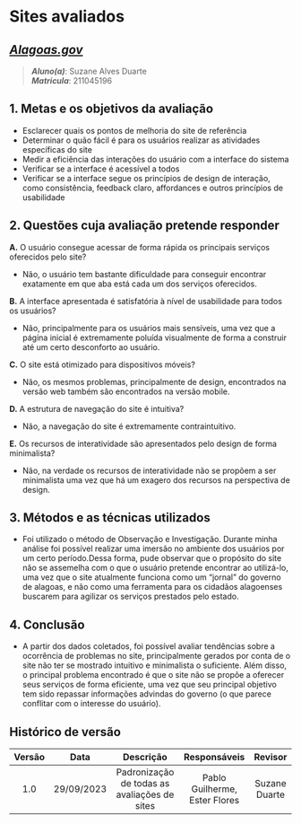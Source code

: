 # **Sites avaliados**

## [_Alagoas.gov_](https://alagoas.al.gov.br/)

> **_Aluno(a)_**: Suzane Alves Duarte  
> **_Matricula_**: 211045196

## **1. Metas e os objetivos da avaliação**

- Esclarecer quais os pontos de melhoria do site de referência
- Determinar o quão fácil é para os usuários realizar as atividades
  específicas do site
- Medir a eficiência das interações do usuário com a interface do sistema
- Verificar se a interface é acessível a todos
- Verificar se a interface segue os princípios de design de interação, como
  consistência, feedback claro, affordances e outros princípios de usabilidade

## **2. Questões cuja avaliação pretende responder**

**A.** O usuário consegue acessar de forma rápida os principais serviços oferecidos pelo site?

- Não, o usuário tem bastante dificuldade para conseguir encontrar exatamente em que aba está cada um dos serviços oferecidos.

**B.** A interface apresentada é satisfatória à nível de usabilidade para todos os usuários?

- Não, principalmente para os usuários mais sensíveis, uma vez que a página inicial é extremamente poluída visualmente de forma a construir até um certo desconforto ao usuário.

**C.** O site está otimizado para dispositivos móveis?

- Não, os mesmos problemas, principalmente de design, encontrados na versão web também são encontrados na versão mobile.

**D.** A estrutura de navegação do site é intuitiva?

- Não, a navegação do site é extremamente contraintuitivo.

**E.** Os recursos de interatividade são apresentados pelo design de forma minimalista?

- Não, na verdade os recursos de interatividade não se propõem a ser minimalista uma vez que há um exagero dos recursos na perspectiva de design.

## **3. Métodos e as técnicas utilizados**

- Foi utilizado o método de Observação e Investigação. Durante minha análise foi
  possível realizar uma imersão no ambiente dos usuários por um certo período.Dessa forma, pude observar que o propósito do site não se assemelha com o que o usuário pretende encontrar ao utilizá-lo, uma vez que o site atualmente funciona
  como um “jornal” do governo de alagoas, e não como uma ferramenta para os cidadãos alagoenses buscarem para agilizar os serviços prestados pelo estado.

## **4. Conclusão**

- A partir dos dados coletados, foi possível avaliar tendências sobre a ocorrência de problemas no site, principalmente gerados por conta de o site não ter se
  mostrado intuitivo e minimalista o suficiente. Além disso, o principal problema encontrado é que o site não se propõe a oferecer seus serviços de forma eficiente, uma vez que seu principal objetivo tem sido repassar informações advindas do
  governo (o que parece conflitar com o interesse do usuário).

## Histórico de versão

| Versão |    Data    |                  Descrição                   |      Responsáveis      |    Revisor    |
| :----: | :--------: | :------------------------------------------: | :--------------------: | :-----------: |
|  1.0   | 29/09/2023 | Padronização de todas as avaliações de sites | Pablo Guilherme, Ester Flores | Suzane Duarte |
